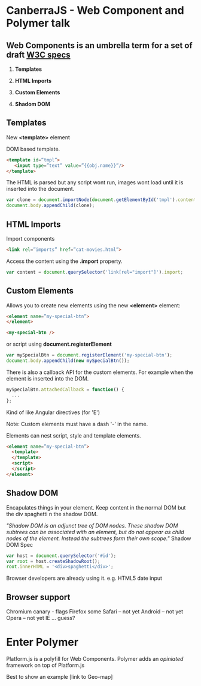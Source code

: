 CanberraJS - Web Component and Polymer talk
=============================

## Web Components is an umbrella term for a set of draft [W3C specs](http://www.w3.org/TR/components-intro/)

1. **Templates**

2. **HTML Imports**

3. **Custom Elements**

4. **Shadom DOM**




## Templates

New **&lt;template&gt;** element

DOM based template.


```html
<template id=”tmpl”>
   <input type=”text” value=”{{obj.name}}”/>
</template>
```

The HTML is parsed but any script wont run, images wont load until it is inserted into the document.

```javascript
var clone = document.importNode(document.getElementById('tmpl').content, true);
document.body.appendChild(clone);
```


## HTML Imports

Import components

```html
<link rel=”imports” href=”cat-movies.html”>
```

Access the content using the **.import** property.

```javascript
var content = document.querySelector('link[rel="import"]').import;
```

## Custom Elements



Allows you to create new elements using the new **&lt;element&gt;** element:

```html
<element name=”my-special-btn”>
</element>

<my-special-btn />
```

or script using **document.registerElement** 

```javascript
var mySpecialBtn = document.registerElement('my-special-btn');
document.body.appendChild(new mySpecialBtn());
```

There is also a callback API for the custom elements. For example when the element is inserted into the DOM.

```javascript
mySpecialBtn.attachedCallback = function() {
  ...
};
```

Kind of like Angular directives (for 'E')

Note: Custom elements must have a dash '-' in the name.


Elements can nest script, style and template elements.

```html
<element name=”my-special-btn”>
  <template>
  </template>
  <script>
  </script>
</element>
```


## Shadow DOM
Encapulates things in your element. 
Keep content in the normal DOM but the div spaghetti n the shadow DOM.

*"Shadow DOM is an adjunct tree of DOM nodes. These shadow DOM subtrees can be associated with an element, but do not appear as child nodes of the element. Instead the subtrees form their own scope."* 
Shadow DOM Spec

```javascript
var host = document.querySelector('#id');
var root = host.createShadowRoot();
root.innerHTML = '<div>spaghetti</div>';
```

Browser developers are already using it. e.g. HTML5 date input 



## Browser support 

Chromium canary - flags 
Firefox some
Safari – not yet
Android – not yet
Opera – not yet
IE … guess?


# Enter Polymer
Platform.js is a polyfill for Web Components. Polymer adds an *opiniated* framework on top of Platform.js

Best to show an example [link to Geo-map]





